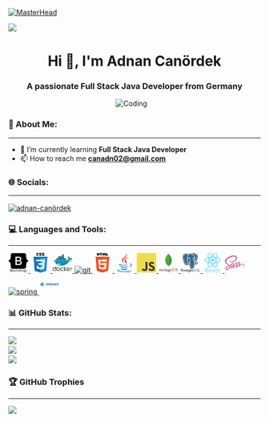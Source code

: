 
[![MasterHead](https://camo.githubusercontent.com/34e2391334d75246d9c86c0a470a4b5606ab4dc84fb803930bc89635b4fce9c9/68747470733a2f2f7777772e6c616d626461746573742e636f6d2f7265736f75726365732f696d616765732f6e65777332342e676966)](https://adnan.canoerdek.io)

[![](https://visitcount.itsvg.in/api?id=Adnancan02&icon=2&color=4)](https://visitcount.itsvg.in)


<h1 align="center">Hi 👋, I'm Adnan Canördek</h1>
<h3 align="center">A passionate Full Stack Java Developer from Germany</h3>


<img align="right" alt="Coding" width="290" src="https://media1.giphy.com/media/v1.Y2lkPTc5MGI3NjExYjBlYjRlYzRkN2JlNjEzY2EzYjY5NzBiZjZkYmM4OTA5MDVmODExNiZjdD1n/LaVp0AyqR5bGsC5Cbm/giphy.gif">
 
<p align="left"> <a href="https://twitter.com/" target="blank"><img src="https://img.shields.io/twitter/follow/?logo=twitter&style=for-the-badge" alt="" /></a> </p> 
 
 <h3 align="left">💫 About Me:</h3>
 
 ---
 
- 🌱 I’m currently learning **Full Stack Java Developer**
- 📫 How to reach me **canadn02@gmail.com**


<h3 align="left">🌐 Socials:</h3>

---

<p align="left">
<a href="https://linkedin.com/in/adnan-canördek" target="blank"><img align="center" src="https://raw.githubusercontent.com/rahuldkjain/github-profile-readme-generator/master/src/images/icons/Social/linked-in-alt.svg" alt="adnan-canördek" height="30" width="40" /></a>
</p>
 
 

<h3 align="left">💻 Languages and Tools:</h3>

---

<p align="left"> <a href="https://getbootstrap.com" target="_blank" rel="noreferrer"> <img src="https://raw.githubusercontent.com/devicons/devicon/master/icons/bootstrap/bootstrap-plain-wordmark.svg" alt="bootstrap" width="40" height="40"/> </a> <a href="https://www.w3schools.com/css/" target="_blank" rel="noreferrer"> <img src="https://raw.githubusercontent.com/devicons/devicon/master/icons/css3/css3-original-wordmark.svg" alt="css3" width="40" height="40"/> </a> <a href="https://www.docker.com/" target="_blank" rel="noreferrer"> <img src="https://raw.githubusercontent.com/devicons/devicon/master/icons/docker/docker-original-wordmark.svg" alt="docker" width="40" height="40"/> </a> <a href="https://git-scm.com/" target="_blank" rel="noreferrer"> <img src="https://www.vectorlogo.zone/logos/git-scm/git-scm-icon.svg" alt="git" width="40" height="40"/> </a> <a href="https://www.w3.org/html/" target="_blank" rel="noreferrer"> <img src="https://raw.githubusercontent.com/devicons/devicon/master/icons/html5/html5-original-wordmark.svg" alt="html5" width="40" height="40"/> </a> <a href="https://www.java.com" target="_blank" rel="noreferrer"> <img src="https://raw.githubusercontent.com/devicons/devicon/master/icons/java/java-original.svg" alt="java" width="40" height="40"/> </a> <a href="https://developer.mozilla.org/en-US/docs/Web/JavaScript" target="_blank" rel="noreferrer"> <img src="https://raw.githubusercontent.com/devicons/devicon/master/icons/javascript/javascript-original.svg" alt="javascript" width="40" height="40"/> </a> <a href="https://www.mongodb.com/" target="_blank" rel="noreferrer"> <img src="https://raw.githubusercontent.com/devicons/devicon/master/icons/mongodb/mongodb-original-wordmark.svg" alt="mongodb" width="40" height="40"/> </a> <a href="https://www.postgresql.org" target="_blank" rel="noreferrer"> <img src="https://raw.githubusercontent.com/devicons/devicon/master/icons/postgresql/postgresql-original-wordmark.svg" alt="postgresql" width="40" height="40"/> </a> <a href="https://reactjs.org/" target="_blank" rel="noreferrer"> <img src="https://raw.githubusercontent.com/devicons/devicon/master/icons/react/react-original-wordmark.svg" alt="react" width="40" height="40"/> </a> <a href="https://sass-lang.com" target="_blank" rel="noreferrer"> <img src="https://raw.githubusercontent.com/devicons/devicon/master/icons/sass/sass-original.svg" alt="sass" width="40" height="40"/> </a> <a href="https://spring.io/" target="_blank" rel="noreferrer"> <img src="https://www.vectorlogo.zone/logos/springio/springio-icon.svg" alt="spring" width="40" height="40"/> </a> <a href="https://webpack.js.org" target="_blank" rel="noreferrer"> <img src="https://raw.githubusercontent.com/devicons/devicon/d00d0969292a6569d45b06d3f350f463a0107b0d/icons/webpack/webpack-original-wordmark.svg" alt="webpack" width="40" height="40"/> </a> </p>


<h3 align="left">📊 GitHub Stats:</h3>

---

![](https://github-readme-stats.vercel.app/api?username=Adnancan02&theme=blue-green&hide_border=false&include_all_commits=false&count_private=false)<br/>
![](https://github-readme-streak-stats.herokuapp.com/?user=Adnancan02&theme=blue-green&hide_border=false)<br/>
![](https://github-readme-stats.vercel.app/api/top-langs/?username=Adnancan02&theme=blue-green&hide_border=false&include_all_commits=false&count_private=false&layout=compact)


<h3 align="left">🏆 GitHub Trophies</h3>

---

![](https://github-profile-trophy.vercel.app/?username=Adnancan02&theme=radical&no-frame=true&no-bg=true&margin-w=4)

